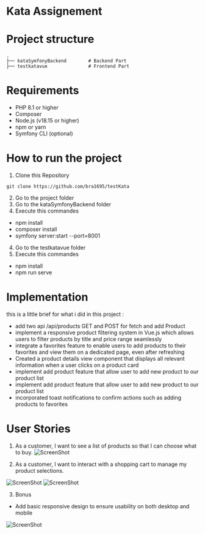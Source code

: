 # Kata Assignement

# Project structure

```
.
├── kataSymfonyBackend        # Backend Part
├── testkatavue               # Frontend Part
```

# Requirements

- PHP 8.1 or higher
- Composer
- Node.js (v18.15 or higher)
- npm or yarn
- Symfony CLI (optional)

# How to run the project

1. Clone this Repository

```
git clone https://github.com/bra1695/testKata 
```

2. Go to the project folder
3. Go to the kataSymfonyBackend folder
4. Execute this commandes
- npm install
- composer install
- symfony server:start --port=8001


4. Go to the testkatavue folder
5. Execute this commandes
- npm install
- npm run serve

# Implementation

this is a little brief for what i did in this project :
- add two api /api/products GET and POST for fetch and add Product
- implement a responsive product filtering system in Vue.js which allows users to filter products by title and price range seamlessly
- integrate a favorites feature to enable users to add products to their favorites and view them on a dedicated page, even after refreshing
-  Created a  product details view component that displays all relevant information when a user clicks on a product card
- implement add product feature that allow user to add new product to our product list
- implement add product feature that allow user to add new product to our product list
- incorporated toast notifications to confirm actions such as adding products to favorites 

# User Stories

1. As a customer, I want to see a list of products so that I can choose what to buy.
![ScreenShot](https://res.cloudinary.com/dywtbqcl0/image/upload/v1728252654/uicavrgjfip9avhxw9lh.png)


2. As a customer, I want to interact with a shopping cart to manage my product selections.

![ScreenShot](https://res.cloudinary.com/dywtbqcl0/image/upload/v1728252650/pkmiakm9reh4lmm20806.png)
![ScreenShot](https://res.cloudinary.com/dywtbqcl0/image/upload/v1728252651/slibpa8nhnecsxpixqji.png)

3. Bonus

- Add basic responsive design to ensure usability on both desktop and mobile

![ScreenShot](https://res.cloudinary.com/dywtbqcl0/image/upload/v1728252653/jvn9s8422ivrlmqim1k3.png)












